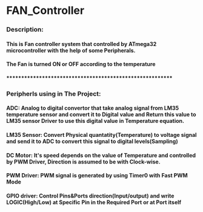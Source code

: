 # FAN_Controller
### Description:
#### This is Fan controller system that controlled by ATmega32 microcontroller with the help of some Peripherals.
#### The Fan is turned ON or OFF according to the temperature
#### ********************************************************
### Peripherls using in The Project:
#### ADC: Analog to digital convertor that take analog signal from LM35 temperature sensor and convert it to Digital value and Return this value to LM35 sensor Driver to use this digital value in Temperature equation.
#### LM35 Sensor: Convert Physical quantatity(Temperature) to voltage signal and send it to ADC to convert this signal to digital levels(Sampling)
#### DC Motor: It's speed depends on the value of Temperature and controlled by PWM Driver, Direction is assumed to be with Clock-wise.
#### PWM Driver: PWM signal is generated by using Timer0 with Fast PWM Mode 
#### GPIO driver: Control Pins&Ports direction(Input/output) and write LOGIC(High/Low) at Specific Pin in the Required Port or at Port itself 

